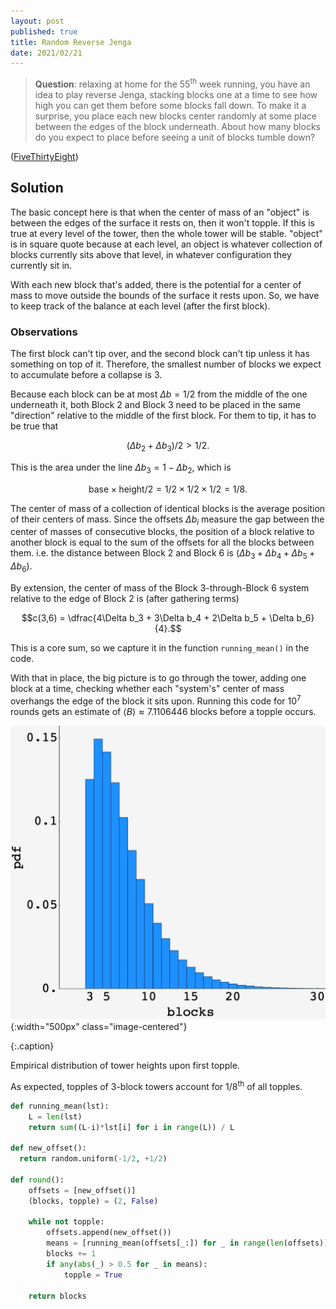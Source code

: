 ```yaml
---
layout: post
published: true
title: Random Reverse Jenga
date: 2021/02/21
---
```


>**Question**: relaxing at home for the $55^\text{th}$ week running, you have an idea to play reverse Jenga, stacking blocks one at a time to see how high you can get them before some blocks fall down. To make it a surprise, you place each new blocks center randomly at some place between the edges of the block underneath. About how many blocks do you expect to place before seeing a unit of blocks tumble down?

<!--more-->

([FiveThirtyEight](https://fivethirtyeight.com/features/can-you-win-riddler-jenga/))

## Solution

The basic concept here is that when the center of mass of an "object" is between the edges of the surface it rests on, then it won't topple. If this is true at every level of the tower, then the whole tower will be stable. "object" is in square quote because at each level, an object is whatever collection of blocks currently sits above that level, in whatever configuration they currently sit in.

With each new block that's added, there is the potential for a center of mass to move outside the bounds of the surface it rests upon. So, we have to keep track of the balance at each level (after the first block).

### Observations

The first block can't tip over, and the second block can't tip unless it has something on top of it. Therefore, the smallest number of blocks we expect to accumulate before a collapse is $3$.

Because each block can be at most $\Delta b=1/2$ from the middle of the one underneath it, both Block $2$ and Block $3$ need to be placed in the same "direction" relative to the middle of the first block. For them to tip, it has to be true that 

$$(\Delta b_2 + \Delta b_3)/2 > 1/2.$$ 

This is the area under the line $\Delta b_3 = 1 - \Delta b_2,$ which is 

$$\text{base}\times\text{height}/2 = 1/2\times 1/2\times 1/2 = 1/8.$$

The center of mass of a collection of identical blocks is the average position of their centers of mass. Since the offsets $\Delta b_i$ measure the gap between the center of masses of consecutive blocks, the position of a block relative to another block is equal to the sum of the offsets for all the blocks between them. i.e. the distance between Block $2$ and Block $6$ is ${\left(\Delta b_3 + \Delta b_4 + \Delta b_5 + \Delta b_6\right)}.$

By extension, the center of mass of the Block $3$-through-Block $6$ system relative to the edge of Block $2$ is (after gathering terms) 

$$c(3,6) = \dfrac{4\Delta b_3 + 3\Delta b_4 + 2\Delta b_5 + \Delta b_6}{4}.$$ 

This is a core sum, so we capture it in the function `running_mean()` in the code. 

With that in place, the big picture is to go through the tower, adding one block at a time, checking whether each "system's" center of mass overhangs the edge of the block it sits upon. Running this code for $10^7$ rounds gets an estimate of $\langle B\rangle \approx 7.1106446$ blocks before a topple occurs. 

![](/img/3B4BE5C5-9B66-4567-989D-825DBA2DE929.jpeg){:width="500px" class="image-centered"}

{:.caption}

Empirical distribution of tower heights upon first topple.

As expected, topples of $3$-block towers account for $1/8^\text{th}$ of all topples.

```python
def running_mean(lst):
    L = len(lst)
    return sum((L-i)*lst[i] for i in range(L)) / L

def new_offset():
  return random.uniform(-1/2, +1/2)

def round():
    offsets = [new_offset()]
    (blocks, topple) = (2, False)
    
    while not topple:
        offsets.append(new_offset())
        means = [running_mean(offsets[_:]) for _ in range(len(offsets))]
        blocks += 1
        if any(abs(_) > 0.5 for _ in means):
            topple = True
            
    return blocks
```

<br>
